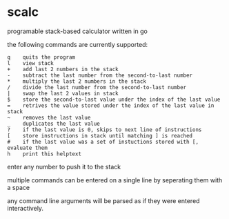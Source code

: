 # scalc
programable stack-based calculator written in go

the following commands are currently supported:

    q    quits the program
    l    view stack
    +    add last 2 numbers in the stack
    -    subtract the last number from the second-to-last number
    *    multiply the last 2 numbers in the stack
    /    divide the last number from the second-to-last number
    |    swap the last 2 values in stack
    $    store the second-to-last value under the index of the last value
    =    retrives the value stored under the index of the last value in stack
    ~    removes the last value
    _    duplicates the last value
    ?    if the last value is 0, skips to next line of instructions
    [    store instructions in stack until matching ] is reached
    #    if the last value was a set of instuctions stored with [, evaluate them
    h    print this helptext

enter any number to push it to the stack

multiple commands can be entered on a single line by seperating them with a space

any command line arguments will be parsed as if they were entered interactively.
